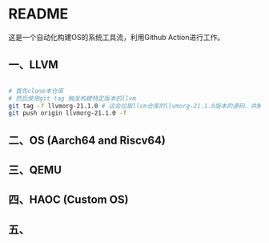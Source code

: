 # README


这是一个自动化构建OS的系统工具流，利用Github Action进行工作。


## 一、LLVM

```bash

# 首先clone本仓库
# 然后使用git tag 触发构建特定版本的llvm
git tag -f llvmorg-21.1.0 # 这会拉取llvm仓库的llvmorg-21.1.0版本的源码，并触发action编译，约4小时，完成后发布到release页面
git push origin llvmorg-21.1.0 -f

```


## 二、OS (Aarch64 and Riscv64)


## 三、QEMU


## 四、HAOC (Custom OS)

## 五、
